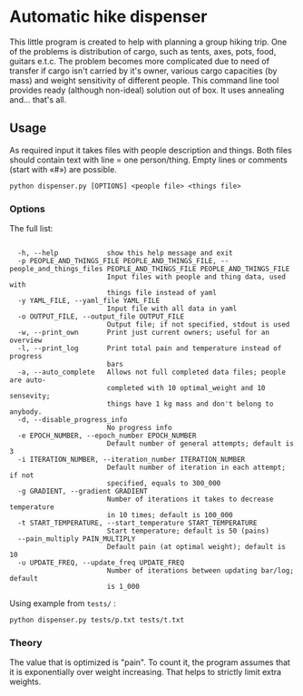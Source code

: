 # Automatic hike dispenser

This little program is created to help with planning a group hiking
trip. One of the problems is distribution of cargo, such as tents, axes,
pots, food, guitars e.t.c. The problem becomes more complicated due to
need of transfer if cargo isn't carried by it's owner, various cargo
capacities (by mass) and weight sensitivity of different people. This
command line tool provides ready (although non-ideal) solution out of
box. It uses annealing and... that's all.

## Usage

As required input it takes files with people description and things.
Both files should contain text with line = one person/thing. Empty lines
or comments (start with «\#») are possible.

`python dispenser.py [OPTIONS] <people file> <things file>`

### Options

The full list:

```

  -h, --help            show this help message and exit
  -p PEOPLE_AND_THINGS_FILE PEOPLE_AND_THINGS_FILE, --people_and_things_files PEOPLE_AND_THINGS_FILE PEOPLE_AND_THINGS_FILE
                        Input files with people and thing data, used with
                        things file instead of yaml
  -y YAML_FILE, --yaml_file YAML_FILE
                        Input file with all data in yaml
  -o OUTPUT_FILE, --output_file OUTPUT_FILE
                        Output file; if not specified, stdout is used
  -w, --print_own       Print just current owners; useful for an overview
  -l, --print_log       Print total pain and temperature instead of progress
                        bars
  -a, --auto_complete   Allows not full completed data files; people are auto-
                        completed with 10 optimal_weight and 10 sensevity;
                        things have 1 kg mass and don't belong to anybody.
  -d, --disable_progress_info
                        No progress info
  -e EPOCH_NUMBER, --epoch_number EPOCH_NUMBER
                        Default number of general attempts; default is 3
  -i ITERATION_NUMBER, --iteration_number ITERATION_NUMBER
                        Default number of iteration in each attempt; if not
                        specified, equals to 300_000
  -g GRADIENT, --gradient GRADIENT
                        Number of iterations it takes to decrease temperature
                        in 10 times; default is 100_000
  -t START_TEMPERATURE, --start_temperature START_TEMPERATURE
                        Start temperature; default is 50 (pains)
  --pain_multiply PAIN_MULTIPLY
                        Default pain (at optimal weight); default is 10
  -u UPDATE_FREQ, --update_freq UPDATE_FREQ
                        Number of iterations between updating bar/log; default
                        is 1_000

```

Using example from `tests/` :

 `python dispenser.py tests/p.txt tests/t.txt`

### Theory

The value that is optimized is "pain". To count it, the program assumes
that it is exponentially over weight increasing. That helps to strictly
limit extra weights.
